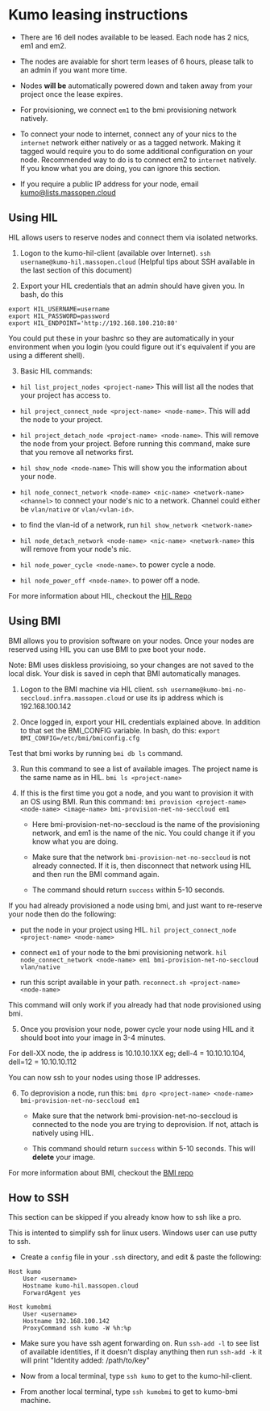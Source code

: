 # Kumo leasing instructions

* There are 16 dell nodes available to be leased. Each node has 2 nics, em1 and em2.

* The nodes are avaiable for short term leases of 6 hours, please talk to an admin
if you want more time.

* Nodes **will be** automatically powered down and taken away from your project once the lease expires.

* For provisioning, we connect `em1` to the bmi provisioning network natively.

* To connect your node to internet, connect any of your nics to the `internet` network
either natively or as a tagged network. Making it tagged would require you to
do some additional configuration on your node. Recommended way to do is to connect em2 to `internet` natively.
If you know what you are doing, you can ignore this section.

* If you require a public IP address for your node, email kumo@lists.massopen.cloud

## Using HIL

HIL allows users to reserve nodes and connect them via isolated networks.

1. Logon to the kumo-hil-client (available over Internet).
  `ssh username@kumo-hil.massopen.cloud` (Helpful tips about SSH available in the last section of this document)

2. Export your HIL credentials that an admin should have given you. In bash, do this

```
export HIL_USERNAME=username
export HIL_PASSWORD=password
export HIL_ENDPOINT='http://192.168.100.210:80'
```

You could put these in your bashrc so they are automatically in your environment
when you login (you could figure out it's equivalent if you are using a different shell).

3. Basic HIL commands:

* `hil list_project_nodes <project-name>`
    This will list all the nodes that your project has access to.

* `hil project_connect_node <project-name> <node-name>`.
    This will add the node to your project.

* `hil project_detach_node <project-name> <node-name>`.
    This will remove the node from your project. Before running this command, make
    sure that you remove all networks first.

* `hil show_node <node-name>`
    This will show you the information about your node.

* `hil node_connect_network <node-name> <nic-name> <network-name> <channel>`
    to connect your node's nic to a network. Channel could either be `vlan/native`
    or `vlan/<vlan-id>`.

* to find the vlan-id of a network, run `hil show_network <network-name>`

* `hil node_detach_network <node-name> <nic-name> <network-name>`
    this will remove <network-name> from your node's nic.

* `hil node_power_cycle <node-name>`.
    to power cycle a node.

* `hil node_power_off <node-name>`.
    to power off a node.

For more information about HIL, checkout the [HIL Repo](github.com/cci-moc/hil)


## Using BMI

BMI allows you to provision software on your nodes. Once your nodes are reserved using HIL
you can use BMI to pxe boot your node.

Note: BMI uses diskless provisioing, so your changes are not saved to the local disk. Your disk is
saved in ceph that BMI automatically manages.

1. Logon to the BMI machine via HIL client.
    `ssh username@kumo-bmi-no-seccloud.infra.massopen.cloud`
    or use its ip address which is 192.168.100.142

2. Once logged in, export your HIL credentials explained above. In addition to that
set the BMI_CONFIG variable. In bash, do this:
    `export BMI_CONFIG=/etc/bmi/bmiconfig.cfg`

Test that bmi works by running `bmi db ls` command.


3. Run this command to see a list of available images. The project name is the same name as in HIL.
    `bmi ls <project-name>`


4. If this is the first time you got a node, and you want to provision it with an OS using BMI.
Run this command:
    `bmi provision <project-name> <node-name> <image-name> bmi-provision-net-no-seccloud em1`


    * Here bmi-provision-net-no-seccloud is the name of the provisioning network,
    and em1 is the name of the nic. You could change it if you know what you are doing.

    * Make sure that the network `bmi-provision-net-no-seccloud` is not already connected.
    If it is, then disconnect that network using HIL and then run the BMI command again.

    * The command should return `success` within 5-10 seconds.


If you had already provisioned a node using bmi, and just want to re-reserve your node then
do the following:

* put the node in your project using HIL.
`hil project_connect_node <project-name> <node-name>`

* connect `em1` of your node to the bmi provisioning network.
`hil node_connect_network <node-name> em1 bmi-provision-net-no-seccloud vlan/native`

* run this script available in your path.
 `reconnect.sh <project-name> <node-name>`

This command will only work if you already had that node provisioned using bmi.


5. Once you provision your node, power cycle your node using HIL and it should boot
into your image in 3-4 minutes.

For dell-XX node, the ip address is 10.10.10.1XX
eg; dell-4 = 10.10.10.104, dell=12 = 10.10.10.112

You can now ssh to your nodes using those IP addresses.


6. To deprovision a node, run this:
    `bmi dpro <project-name> <node-name> bmi-provision-net-no-seccloud em1`

    * Make sure that the network bmi-provision-net-no-seccloud is connected to the node
    you are trying to deprovision. If not, attach is natively using HIL.

    * This command should return `success` within 5-10 seconds. This will **delete** your
    image.

For more information about BMI, checkout the [BMI repo](github.com/cci-moc/ims)


## How to SSH

This section can be skipped if you already know how to ssh like a pro.

This is intented to simplify ssh for linux users. Windows user can use putty to ssh.

* Create a `config` file in your `.ssh` directory, and edit & paste the following:

```
Host kumo
    User <username>
    Hostname kumo-hil.massopen.cloud
    ForwardAgent yes

Host kumobmi
    User <username>
    Hostname 192.168.100.142
    ProxyCommand ssh kumo -W %h:%p
```

* Make sure you have ssh agent forwarding on.
  Run `ssh-add -l` to see list of available identities, if it doesn't display anything
  then run `ssh-add -k` it will print "Identity added: /path/to/key"

* Now from a local terminal, type `ssh kumo` to get to the kumo-hil-client.

* From another local terminal, type `ssh kumobmi` to get to kumo-bmi machine.
